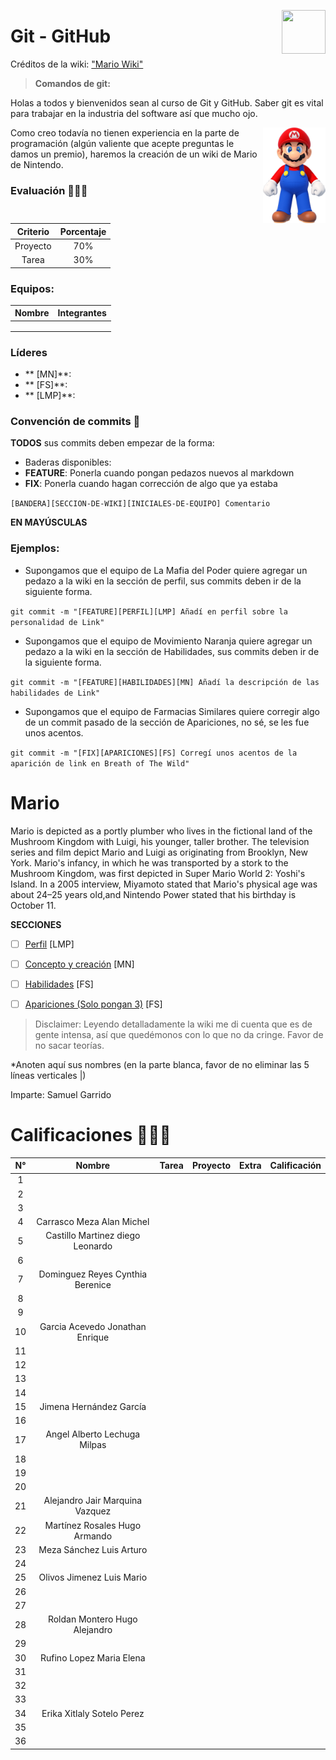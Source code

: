 <p>
  <img src="img/github.jpg" align = "right"  width="70" height="70" />
</p>

# Git - GitHub 



Créditos de la wiki:  ["Mario Wiki"](https://en.wikipedia.org/wiki/Mario_Bros.)

> **Comandos de git:** 

Holas a todos y bienvenidos sean al curso de Git y GitHub. Saber git es vital para trabajar en la industria del software así que mucho ojo.

<p>
  <img src="img/mario.png" align="right"  width="100"/>
</p>

Como creo todavía no tienen experiencia en la parte de programación (algún valiente que acepte preguntas le damos un premio), haremos la creación de un wiki de Mario de Nintendo.

### Evaluación 🤖✍🏻

| Criterio | Porcentaje|
|:--------:|:---------:|
| Proyecto |    70%    |
| Tarea    |    30%    |

### Equipos:

| Nombre   		      | Integrantes                    |
|:--------------------:|:------------------------------:|
|   |     |
|  	|     |
|  	|     |

### Líderes

- ** [MN]**: 
- ** [FS]**:
- ** [LMP]**:

### Convención de commits 👀

**TODOS** sus commits deben empezar de la forma: 

- Baderas disponibles: 
 - **FEATURE**: Ponerla cuando pongan pedazos nuevos al markdown
 - **FIX**: Ponerla cuando hagan corrección de algo que ya estaba

`[BANDERA][SECCION-DE-WIKI][INICIALES-DE-EQUIPO] Comentario`

**EN MAYÚSCULAS**

### Ejemplos: 

- Supongamos que el equipo de La Mafia del Poder quiere agregar un pedazo a la wiki en la sección de perfil, sus commits deben ir de la siguiente forma.

`git commit -m "[FEATURE][PERFIL][LMP] Añadí en perfil sobre la personalidad de Link"`

- Supongamos que el equipo de Movimiento Naranja quiere agregar un pedazo a la wiki en la sección de Habilidades, sus commits deben ir de la siguiente forma.

`git commit -m "[FEATURE][HABILIDADES][MN] Añadí la descripción de las habilidades de Link"`

- Supongamos que el equipo de Farmacias Similares quiere corregir algo de un commit pasado de la sección de Apariciones, no sé, se les fue unos acentos.

`git commit -m "[FIX][APARICIONES][FS] Corregí unos acentos de la aparición de link en Breath of The Wild"`



# Mario

Mario is depicted as a portly plumber who lives in the fictional land of the Mushroom Kingdom with Luigi, his younger, taller brother. The television series and film depict Mario and Luigi as originating from Brooklyn, New York. Mario's infancy, in which he was transported by a stork to the Mushroom Kingdom, was first depicted in Super Mario World 2: Yoshi's Island. In a 2005 interview, Miyamoto stated that Mario's physical age was about 24–25 years old,and Nintendo Power stated that his birthday is October 11.

**SECCIONES**

- [ ] [Perfil]("") [LMP]
- [ ] [Concepto y creación]("") [MN]
- [ ] [Habilidades](Wiki/Habilidades.md) [FS]
- [ ] [Apariciones (Solo pongan 3)](Wiki/Apariciones.md) [FS]


> Disclaimer: Leyendo detalladamente la wiki me di cuenta que es de gente intensa, así que quedémonos con lo que no da cringe. Favor de no sacar teorías.


*Anoten aquí sus nombres (en la parte blanca, favor de no eliminar las 5 líneas verticales |)

Imparte: Samuel Garrido

# Calificaciones 🥇🥈🥉
|**N°**|**Nombre**|**Tarea**|**Proyecto**|**Extra**|**Calificación**|
|:----:|:--------:|:-------:|:----------:|:--------------:|:---------:|
|1|                         |||||
|2|                         |||||
|3|                         |||||
|4| Carrasco Meza Alan Michel |||||
|5|   Castillo Martinez diego Leonardo                     |||||
|6|                         |||||
|7| Dominguez Reyes Cynthia Berenice                        |||||
|8|                         |||||
|9|                         |||||
|10| Garcia Acevedo Jonathan Enrique   |||||
|11|                         |||||
|12|                         |||||
|13|                         |||||
|14|                         |||||
|15| Jimena Hernández García |||||
|16|                         |||||
|17|  Angel Alberto Lechuga Milpas                       |||||
|18|                         |||||
|19|                         |||||
|20|                         |||||
|21| Alejandro Jair Marquina Vazquez|||||
|22|Martínez Rosales Hugo Armando|||||
|23|Meza Sánchez Luis Arturo  |||||
|24|                         |||||
|25|Olivos Jimenez Luis Mario|||||
|26|                         |||||
|27|                         |||||
|28|Roldan Montero Hugo Alejandro                         |||||
|29|                         |||||
|30|Rufino Lopez Maria Elena |||||
|31|                         |||||
|32|                         |||||
|33|                         |||||
|34|Erika Xitlaly Sotelo Perez|||||
|35|                         |||||
|36|                         |||||
